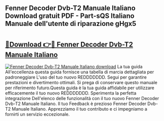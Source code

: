 ## Fenner Decoder Dvb-T2 Manuale Italiano Download gratuit PDF - Part-sQS Italiano Manuale dell'utente di riparazione gHgx5

# <h2><a href="http://dfdhav.blite.top/?on=Fenner+Decoder+Dvb-T2+Manuale+Italiano">🔗Download 👉🔴 Fenner Decoder Dvb-T2 Manuale Italiano</a></h2>

[![Fenner Decoder Dvb-T2 Manuale Italiano download](https://i.imgur.com/lujVjoI.png)](http://dfdhav.blite.top/?on=Fenner+Decoder+Dvb-T2+Manuale+Italiano)
La tua guida All'eccellenza questa guida fornisce una tabella di marcia dettagliata per padroneggiare L'uso del tuo nuovo REDDDDDDD. Segui per garantire prestazioni e divertimento ottimali. Si prega di conservare questo manuale per riferimento futuro.Questa guida è la tua guida affidabile per utilizzare efficacemente il tuo nuovo REDDDDDDD. Sperimenta la perfetta integrazione Dell'elenco delle funzionalità con il tuo nuovo Fenner Decoder Dvb-T2 Manuale Italiano. Il tuo Feedback è prezioso Fenner Decoder Dvb-T2 Manuale Italiano. Apprezziamo il tuo contributo e ci impegniamo a fornirti un servizio eccezionale.
